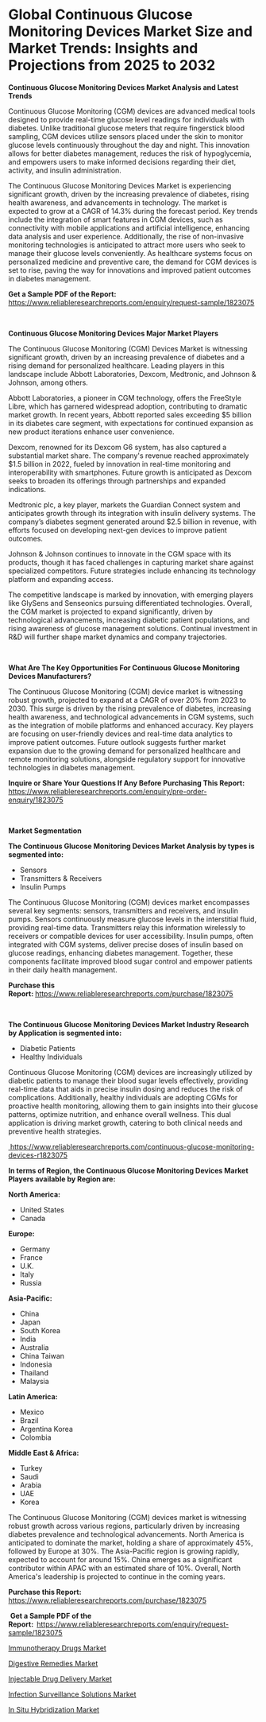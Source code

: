<p><h1>Global Continuous Glucose Monitoring Devices Market Size and Market Trends: Insights and Projections from 2025 to 2032</h1></p><p><strong>Continuous Glucose Monitoring Devices Market Analysis and Latest Trends</strong></p>
<p><p>Continuous Glucose Monitoring (CGM) devices are advanced medical tools designed to provide real-time glucose level readings for individuals with diabetes. Unlike traditional glucose meters that require fingerstick blood sampling, CGM devices utilize sensors placed under the skin to monitor glucose levels continuously throughout the day and night. This innovation allows for better diabetes management, reduces the risk of hypoglycemia, and empowers users to make informed decisions regarding their diet, activity, and insulin administration.</p><p>The Continuous Glucose Monitoring Devices Market is experiencing significant growth, driven by the increasing prevalence of diabetes, rising health awareness, and advancements in technology. The market is expected to grow at a CAGR of 14.3% during the forecast period. Key trends include the integration of smart features in CGM devices, such as connectivity with mobile applications and artificial intelligence, enhancing data analysis and user experience. Additionally, the rise of non-invasive monitoring technologies is anticipated to attract more users who seek to manage their glucose levels conveniently. As healthcare systems focus on personalized medicine and preventive care, the demand for CGM devices is set to rise, paving the way for innovations and improved patient outcomes in diabetes management.</p></p>
<p><strong>Get a Sample PDF of the Report:&nbsp;</strong> <a href="https://www.reliableresearchreports.com/enquiry/request-sample/1823075?utm_campaign=11&utm_medium=2&utm_source=Github&utm_content=ia&utm_term=03032025&utm_id=continuous-glucose-monitoring-devices">https://www.reliableresearchreports.com/enquiry/request-sample/1823075</a></p>
<p>&nbsp;</p>
<p><strong>Continuous Glucose Monitoring Devices Major Market Players</strong></p>
<p><p>The Continuous Glucose Monitoring (CGM) Devices Market is witnessing significant growth, driven by an increasing prevalence of diabetes and a rising demand for personalized healthcare. Leading players in this landscape include Abbott Laboratories, Dexcom, Medtronic, and Johnson & Johnson, among others. </p><p>Abbott Laboratories, a pioneer in CGM technology, offers the FreeStyle Libre, which has garnered widespread adoption, contributing to dramatic market growth. In recent years, Abbott reported sales exceeding $5 billion in its diabetes care segment, with expectations for continued expansion as new product iterations enhance user convenience. </p><p>Dexcom, renowned for its Dexcom G6 system, has also captured a substantial market share. The company's revenue reached approximately $1.5 billion in 2022, fueled by innovation in real-time monitoring and interoperability with smartphones. Future growth is anticipated as Dexcom seeks to broaden its offerings through partnerships and expanded indications.</p><p>Medtronic plc, a key player, markets the Guardian Connect system and anticipates growth through its integration with insulin delivery systems. The company’s diabetes segment generated around $2.5 billion in revenue, with efforts focused on developing next-gen devices to improve patient outcomes.</p><p>Johnson & Johnson continues to innovate in the CGM space with its products, though it has faced challenges in capturing market share against specialized competitors. Future strategies include enhancing its technology platform and expanding access.</p><p>The competitive landscape is marked by innovation, with emerging players like GlySens and Senseonics pursuing differentiated technologies. Overall, the CGM market is projected to expand significantly, driven by technological advancements, increasing diabetic patient populations, and rising awareness of glucose management solutions. Continual investment in R&D will further shape market dynamics and company trajectories.</p></p>
<p>&nbsp;</p>
<p><strong>What Are The Key Opportunities For Continuous Glucose Monitoring Devices Manufacturers?</strong></p>
<p><p>The Continuous Glucose Monitoring (CGM) device market is witnessing robust growth, projected to expand at a CAGR of over 20% from 2023 to 2030. This surge is driven by the rising prevalence of diabetes, increasing health awareness, and technological advancements in CGM systems, such as the integration of mobile platforms and enhanced accuracy. Key players are focusing on user-friendly devices and real-time data analytics to improve patient outcomes. Future outlook suggests further market expansion due to the growing demand for personalized healthcare and remote monitoring solutions, alongside regulatory support for innovative technologies in diabetes management.</p></p>
<p><strong>Inquire or Share Your Questions If Any Before Purchasing This Report:</strong> <a href="https://www.reliableresearchreports.com/enquiry/pre-order-enquiry/1823075?utm_campaign=11&utm_medium=2&utm_source=Github&utm_content=ia&utm_term=03032025&utm_id=continuous-glucose-monitoring-devices">https://www.reliableresearchreports.com/enquiry/pre-order-enquiry/1823075</a></p>
<p>&nbsp;</p>
<p><strong>Market Segmentation</strong></p>
<p><strong>The Continuous Glucose Monitoring Devices Market Analysis by types is segmented into:</strong></p>
<p><ul><li>Sensors</li><li>Transmitters & Receivers</li><li>Insulin Pumps</li></ul></p>
<p><p>The Continuous Glucose Monitoring (CGM) devices market encompasses several key segments: sensors, transmitters and receivers, and insulin pumps. Sensors continuously measure glucose levels in the interstitial fluid, providing real-time data. Transmitters relay this information wirelessly to receivers or compatible devices for user accessibility. Insulin pumps, often integrated with CGM systems, deliver precise doses of insulin based on glucose readings, enhancing diabetes management. Together, these components facilitate improved blood sugar control and empower patients in their daily health management.</p></p>
<p><strong>Purchase this Report:&nbsp;</strong><a href="https://www.reliableresearchreports.com/purchase/1823075?utm_campaign=11&utm_medium=2&utm_source=Github&utm_content=ia&utm_term=03032025&utm_id=continuous-glucose-monitoring-devices">https://www.reliableresearchreports.com/purchase/1823075</a></p>
<p>&nbsp;</p>
<p><strong>The Continuous Glucose Monitoring Devices Market Industry Research by Application is segmented into:</strong></p>
<p><ul><li>Diabetic Patients</li><li>Healthy Individuals</li></ul></p>
<p><p>Continuous Glucose Monitoring (CGM) devices are increasingly utilized by diabetic patients to manage their blood sugar levels effectively, providing real-time data that aids in precise insulin dosing and reduces the risk of complications. Additionally, healthy individuals are adopting CGMs for proactive health monitoring, allowing them to gain insights into their glucose patterns, optimize nutrition, and enhance overall wellness. This dual application is driving market growth, catering to both clinical needs and preventive health strategies.</p></p>
<p><a href="https://www.reliableresearchreports.com/continuous-glucose-monitoring-devices-r1823075?utm_campaign=11&utm_medium=2&utm_source=Github&utm_content=ia&utm_term=03032025&utm_id=continuous-glucose-monitoring-devices">&nbsp;https://www.reliableresearchreports.com/continuous-glucose-monitoring-devices-r1823075</a></p>
<p><strong>In terms of Region, the Continuous Glucose Monitoring Devices Market Players available by Region are:</strong></p>
<p>
    <p> <strong> North America: </strong>
        <ul>
            <li>United States</li>
            <li>Canada</li>
        </ul>
        </p> 
    <p> <strong> Europe: </strong>
        <ul>
            <li>Germany</li>
            <li>France</li>
            <li>U.K.</li>
            <li>Italy</li>
            <li>Russia</li>
        </ul>
        </p> 
    <p> <strong> Asia-Pacific: </strong>
        <ul>
            <li>China</li>
            <li>Japan</li>
            <li>South Korea</li>
            <li>India</li>
            <li>Australia</li>
            <li>China Taiwan</li>
            <li>Indonesia</li>
            <li>Thailand</li>
            <li>Malaysia</li>
        </ul>
        </p> 
    <p> <strong> Latin America: </strong>
        <ul>
            <li>Mexico</li>
            <li>Brazil</li>
            <li>Argentina Korea</li>
            <li>Colombia</li>
        </ul>
        </p> 
    <p> <strong> Middle East & Africa: </strong>
        <ul>
            <li>Turkey</li>
            <li>Saudi</li>
            <li>Arabia</li>
            <li>UAE</li>
            <li>Korea</li>
        </ul>
    </p>
    </p>
<p><p>The Continuous Glucose Monitoring (CGM) devices market is witnessing robust growth across various regions, particularly driven by increasing diabetes prevalence and technological advancements. North America is anticipated to dominate the market, holding a share of approximately 45%, followed by Europe at 30%. The Asia-Pacific region is growing rapidly, expected to account for around 15%. China emerges as a significant contributor within APAC with an estimated share of 10%. Overall, North America's leadership is projected to continue in the coming years.</p></p>
<p><strong>Purchase this Report: </strong><a href="https://www.reliableresearchreports.com/purchase/1823075?utm_campaign=11&utm_medium=2&utm_source=Github&utm_content=ia&utm_term=03032025&utm_id=continuous-glucose-monitoring-devices">https://www.reliableresearchreports.com/purchase/1823075</a></p>
<p>&nbsp;<strong>Get a Sample PDF of the Report:&nbsp;&nbsp;</strong><a href="https://www.reliableresearchreports.com/enquiry/request-sample/1823075?utm_campaign=11&utm_medium=2&utm_source=Github&utm_content=ia&utm_term=03032025&utm_id=continuous-glucose-monitoring-devices">https://www.reliableresearchreports.com/enquiry/request-sample/1823075</a></p>
<p><strong></strong></p>
<p><p><a href="https://github.com/saroarmaicky/Market-Research-Report-List-1/blob/main/immunotherapy-drugs-market.md?utm_campaign=11&utm_medium=2&utm_source=Github&utm_content=ia&utm_term=03032025&utm_id=continuous-glucose-monitoring-devices">Immunotherapy Drugs Market</a></p><p><a href="https://github.com/ijffseandy/Market-Research-Report-List-1/blob/main/digestive-remedies-market.md?utm_campaign=11&utm_medium=2&utm_source=Github&utm_content=ia&utm_term=03032025&utm_id=continuous-glucose-monitoring-devices">Digestive Remedies Market</a></p><p><a href="https://github.com/voigttyagi/Market-Research-Report-List-1/blob/main/injectable-drug-delivery-market.md?utm_campaign=11&utm_medium=2&utm_source=Github&utm_content=ia&utm_term=03032025&utm_id=continuous-glucose-monitoring-devices">Injectable Drug Delivery Market</a></p><p><a href="https://github.com/daphnyvashdi/Market-Research-Report-List-1/blob/main/infection-surveillance-solutions-market.md?utm_campaign=11&utm_medium=2&utm_source=Github&utm_content=ia&utm_term=03032025&utm_id=continuous-glucose-monitoring-devices">Infection Surveillance Solutions Market</a></p><p><a href="https://github.com/jenithschijf/Market-Research-Report-List-1/blob/main/in-situ-hybridization-market.md?utm_campaign=11&utm_medium=2&utm_source=Github&utm_content=ia&utm_term=03032025&utm_id=continuous-glucose-monitoring-devices">In Situ Hybridization Market</a></p></p>